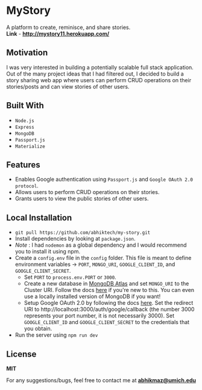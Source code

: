 # MyStory
A platform to create, reminisce, and share stories.<br />
**Link** - **http://mystory11.herokuapp.com/**

## Motivation
I was very interested in building a potentially scalable full stack application. Out of the many project ideas that I had filtered out, I decided to build a story sharing web app where users can perform CRUD operations on their stories/posts and can view stories of other users.

## Built With
- `Node.js`
- `Express`
- `MongoDB`
- `Passport.js`
- `Materialize`

## Features
- Enables Google authentication using `Passport.js` and `Google OAuth 2.0 protocol`.
- Allows users to perform CRUD operations on their stories.
- Grants users to view the public stories of other users.

## Local Installation
- `git pull https://github.com/abhiktech/my-story.git`
- Install dependencies by looking at `package.json`.
- *Note* : I had `nodemon` as a global dependency and I would recommend you to install it using npm.
- Create a `config.env` file in the `config` folder. This file is meant to define environment variables -> `PORT`, `MONGO_URI`, `GOOGLE_CLIENT_ID`, and `GOOGLE_CLIENT_SECRET`.
  - Set `PORT` to  `process.env.PORT` or `3000`.
  - Create a new database in [MongoDB Atlas](https://account.mongodb.com/account/login) and set `MONGO_URI` to the Cluster URI. Follow the docs [here](https://docs.atlas.mongodb.com/getting-started) if you're new to this. You can even use a locally installed version of MongoDB if you want!
  - Setup Google OAuth 2.0 by following the docs [here](https://support.google.com/googleapi/answer/6158849?hl=en). Set the redirect URI to http://localhost:3000/auth/google/callback (the number 3000 represents your port number, it is not necessarily 3000). Set `GOOGLE_CLIENT_ID` and `GOOGLE_CLIENT_SECRET` to the credentials that you obtain.
- Run the server using `npm run dev`

## License
**MIT**

For any suggestions/bugs, feel free to contact me at **abhikmaz@umich.edu**



